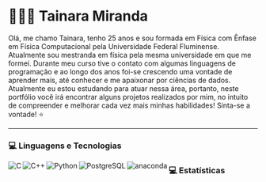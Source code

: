 # 👩🏻‍💻 Tainara Miranda 

Olá, me chamo Tainara, tenho 25 anos e sou formada em Física com Ênfase em Física Computacional pela Universidade Federal Fluminense. Atualmente sou mestranda em física pela mesma universidade em que me formei. Durante meu curso tive o contato com algumas linguagens de programação e ao longo dos anos foi-se crescendo uma vontade de aprender mais, até conhecer e me apaixonar por ciências de dados.
Atualmente eu estou estudando para atuar nessa área, portanto, neste portfólio você irá encontrar alguns projetos realizados por mim, no intuito de compreender e melhorar cada vez mais minhas habilidades! Sinta-se a vontade! ⭐

---

### 💻 Linguagens e Tecnologias



<img 
    align = "left"
    alt = "C"
    title = "C"
    widht = "30px"
    sytle = "padding-right: 10px;"
    src ="https://cdn.jsdelivr.net/gh/devicons/devicon@latest/icons/c/c-original.svg" 
/>


 <img
     align = "left"
     alt = "C++"
     title = "C++"
     widht = "30px"
     sytle = "padding-right: 10px;"
     src="https://cdn.jsdelivr.net/gh/devicons/devicon@latest/icons/cplusplus/cplusplus-original.svg"
/>


<img 
     align = "left"
     alt = "Python"
     title = "Python"
     widht = "30px"
     sytle = "padding-right: 10px;"
    src="https://cdn.jsdelivr.net/gh/devicons/devicon@latest/icons/python/python-original.svg" />
          

<img 
     align = "left"
     alt = "PostgreSQL"
     title = "PostgreSQL"
     widht = "30px"
     sytle = "padding-right: 10px;"
    src="https://cdn.jsdelivr.net/gh/devicons/devicon@latest/icons/postgresql/postgresql-original.svg" />

           
<img 
     align = "left"
     alt = "anaconda"
     title = "anaconda"
     widht = "30px"
     sytle = "padding-right: 10px;"
     src="https://cdn.jsdelivr.net/gh/devicons/devicon@latest/icons/anaconda/anaconda-original.svg" />

### 💻 Estatísticas
          
